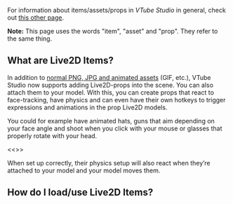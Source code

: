 For information about items/assets/props in _VTube Studio_ in general, check out [this other page](https://github.com/DenchiSoft/VTubeStudio/wiki/Item-System).

**Note:** This page uses the words "item", "asset" and "prop". They refer to the same thing. 

## What are Live2D Items?

In addition to [normal PNG, JPG and animated assets](https://github.com/DenchiSoft/VTubeStudio/wiki/Item-System) (GIF, etc.), VTube Studio now supports adding Live2D-props into the scene. You can also attach them to your model. With this, you can create props that react to face-tracking, have physics and can even have their own hotkeys to trigger expressions and animations in the prop Live2D models.

You could for example have animated hats, guns that aim depending on your face angle and shoot when you click with your mouse or glasses that properly rotate with your head.

<<<reminder to self to put a bunch of GIFs here when making the wiki page>>>

When set up correctly, their physics setup will also react when they’re attached to your model and your model moves them.

## How do I load/use Live2D Items?